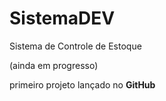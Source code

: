 # SistemaDEV
 Sistema de Controle de Estoque
 
 (ainda em progresso)

 primeiro projeto lançado no **GitHub**
